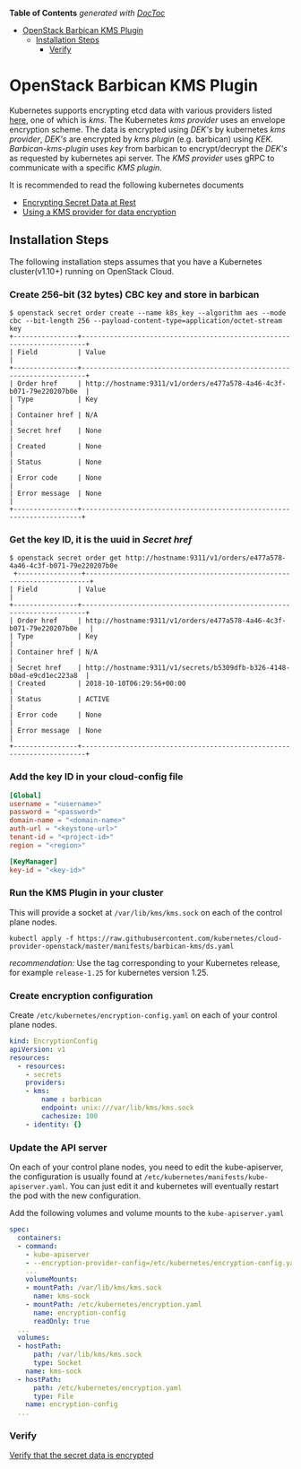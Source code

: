 <!-- START doctoc generated TOC please keep comment here to allow auto update -->
<!-- DON'T EDIT THIS SECTION, INSTEAD RE-RUN doctoc TO UPDATE -->
**Table of Contents**  *generated with [DocToc](https://github.com/thlorenz/doctoc)*

- [OpenStack Barbican KMS Plugin](#openstack-barbican-kms-plugin)
  - [Installation Steps](#installation-steps)
    - [Verify](#verify)

<!-- END doctoc generated TOC please keep comment here to allow auto update -->

# OpenStack Barbican KMS Plugin
Kubernetes supports encrypting etcd data with various providers listed [here](https://kubernetes.io/docs/tasks/administer-cluster/encrypt-data/#providers), one of which is *kms*. The Kubernetes *kms provider* uses an envelope encryption scheme. The data is encrypted using *DEK's* by kubernetes *kms provider*, *DEK's* are encrypted by *kms plugin* (e.g. barbican) using *KEK*. *Barbican-kms-plugin* uses *key* from barbican to encrypt/decrypt the *DEK's* as requested by kubernetes api server. 
The *KMS provider* uses gRPC to communicate with a specific *KMS plugin*.

It is recommended to read the following kubernetes documents  

* [Encrypting Secret Data at Rest](https://kubernetes.io/docs/tasks/administer-cluster/encrypt-data/#verifying-that-data-is-encrypted)  
* [Using a KMS provider for data encryption](https://kubernetes.io/docs/tasks/administer-cluster/kms-provider/)


## Installation Steps

The following installation steps assumes that you have a Kubernetes cluster(v1.10+) running on OpenStack Cloud.


### Create 256-bit (32 bytes) CBC key and store in barbican

```
$ openstack secret order create --name k8s_key --algorithm aes --mode cbc --bit-length 256 --payload-content-type=application/octet-stream key
+----------------+-----------------------------------------------------------------------+
| Field          | Value                                                                 |
+----------------+-----------------------------------------------------------------------+
| Order href     | http://hostname:9311/v1/orders/e477a578-4a46-4c3f-b071-79e220207b0e  |
| Type           | Key                                                                  |
| Container href | N/A                                                                  |
| Secret href    | None                                                                 |
| Created        | None                                                                 |
| Status         | None                                                                 |
| Error code     | None                                                                 |
| Error message  | None                                                                 |
+----------------+----------------------------------------------------------------------+
```

### Get the key ID, it is the **uuid** in *Secret href*

```
$ openstack secret order get http://hostname:9311/v1/orders/e477a578-4a46-4c3f-b071-79e220207b0e
 +----------------+-----------------------------------------------------------------------+
| Field          | Value                                                                 |
+----------------+-----------------------------------------------------------------------+
| Order href     | http://hostname:9311/v1/orders/e477a578-4a46-4c3f-b071-79e220207b0e   |
| Type           | Key                                                                   |
| Container href | N/A                                                                   |
| Secret href    | http://hostname:9311/v1/secrets/b5309dfb-b326-4148-b0ad-e9cd1ec223a8  |
| Created        | 2018-10-10T06:29:56+00:00                                             |
| Status         | ACTIVE                                                                |
| Error code     | None                                                                  |
| Error message  | None                                                                  |
+----------------+-----------------------------------------------------------------------+
```


### Add the key ID in your cloud-config file

```toml
[Global]
username = "<username>"
password = "<password>"
domain-name = "<domain-name>"
auth-url = "<keystone-url>"
tenant-id = "<project-id>"
region = "<region>"

[KeyManager]
key-id = "<key-id>"
```


### Run the KMS Plugin in your cluster

This will provide a socket at `/var/lib/kms/kms.sock` on each of the control
plane nodes.
```
kubectl apply -f https://raw.githubusercontent.com/kubernetes/cloud-provider-openstack/master/manifests/barbican-kms/ds.yaml
```
*recommendation:* Use the tag corresponding to your Kubernetes release, for
example `release-1.25` for kubernetes version 1.25.


### Create encryption configuration

Create `/etc/kubernetes/encryption-config.yaml` on each of your control plane
nodes.
```yaml
kind: EncryptionConfig
apiVersion: v1
resources:
  - resources:
    - secrets
    providers:
    - kms:
        name : barbican
        endpoint: unix:///var/lib/kms/kms.sock
        cachesize: 100
    - identity: {}
```


### Update the API server

On each of your control plane nodes, you need to edit the kube-apiserver, the
configuration is usually found at
`/etc/kubernetes/manifests/kube-apiserver.yaml`. You can just edit it and
kubernetes will eventually restart the pod with the new configuration.

Add the following volumes and volume mounts to the `kube-apiserver.yaml`
```yaml
spec:
  containers:
  - command:
    - kube-apiserver
    - --encryption-provider-config=/etc/kubernetes/encryption-config.yaml
    ...
    volumeMounts:
    - mountPath: /var/lib/kms/kms.sock
      name: kms-sock
    - mountPath: /etc/kubernetes/encryption.yaml
      name: encryption-config
      readOnly: true
  ...
  volumes:
  - hostPath:
      path: /var/lib/kms/kms.sock
      type: Socket
    name: kms-sock
  - hostPath:
      path: /etc/kubernetes/encryption.yaml
      type: File
    name: encryption-config
  ...
```


### Verify
[Verify that the secret data is encrypted](https://kubernetes.io/docs/tasks/administer-cluster/encrypt-data/#verifying-that-data-is-encrypted
)
